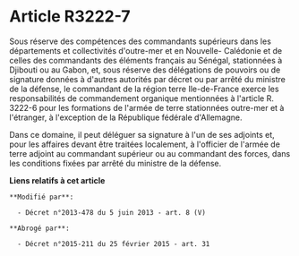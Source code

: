 # Article R3222-7

Sous réserve des compétences des commandants supérieurs dans les départements et collectivités d'outre-mer et en Nouvelle-
Calédonie et de celles des commandants des éléments français au Sénégal, stationnées à Djibouti ou au Gabon, et, sous réserve
des délégations de pouvoirs ou de signature données à d'autres autorités par décret ou par arrêté du ministre de la défense,
le commandant de la région terre Ile-de-France exerce les responsabilités de commandement organique mentionnées à l'article
R. 3222-6 pour les formations de l'armée de terre stationnées outre-mer et à l'étranger, à l'exception de la République
fédérale d'Allemagne. 

Dans ce domaine, il peut déléguer sa signature à l'un de ses adjoints et, pour les affaires devant être traitées localement,
à l'officier de l'armée de terre adjoint au commandant supérieur ou au commandant des forces, dans les conditions fixées par
arrêté du ministre de la défense.

**Liens relatifs à cet article**

	**Modifié par**:

	  - Décret n°2013-478 du 5 juin 2013 - art. 8 (V)

	**Abrogé par**:

	  - Décret n°2015-211 du 25 février 2015 - art. 31
